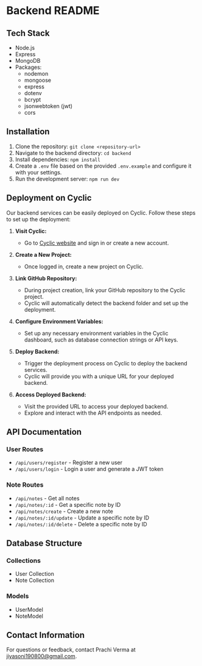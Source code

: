 # Backend README

## Tech Stack
- Node.js
- Express
- MongoDB
- Packages:
  - nodemon
  - mongoose
  - express
  - dotenv
  - bcrypt
  - jsonwebtoken (jwt)
  - cors

## Installation
1. Clone the repository: `git clone <repository-url>`
2. Navigate to the backend directory: `cd backend`
3. Install dependencies: `npm install`
4. Create a `.env` file based on the provided `.env.example` and configure it with your settings.
5. Run the development server: `npm run dev`

## Deployment on Cyclic
Our backend services can be easily deployed on Cyclic. Follow these steps to set up the deployment:

1. **Visit Cyclic:**
   - Go to [Cyclic website](https://cyclic.sh/) and sign in or create a new account.

2. **Create a New Project:**
   - Once logged in, create a new project on Cyclic.

3. **Link GitHub Repository:**
   - During project creation, link your GitHub repository to the Cyclic project.
   - Cyclic will automatically detect the backend folder and set up the deployment.

4. **Configure Environment Variables:**
   - Set up any necessary environment variables in the Cyclic dashboard, such as database connection strings or API keys.

5. **Deploy Backend:**
   - Trigger the deployment process on Cyclic to deploy the backend services.
   - Cyclic will provide you with a unique URL for your deployed backend.

6. **Access Deployed Backend:**
   - Visit the provided URL to access your deployed backend.
   - Explore and interact with the API endpoints as needed.

## API Documentation
### User Routes
- `/api/users/register` - Register a new user
- `/api/users/login` - Login a user and generate a JWT token

### Note Routes
- `/api/notes` - Get all notes
- `/api/notes/:id` - Get a specific note by ID
- `/api/notes/create` - Create a new note
- `/api/notes/:id/update` - Update a specific note by ID
- `/api/notes/:id/delete` - Delete a specific note by ID

## Database Structure
### Collections
- User Collection
- Note Collection

### Models
- UserModel
- NoteModel


## Contact Information
For questions or feedback, contact Prachi Verma at jiyasoni190800@gmail.com.

